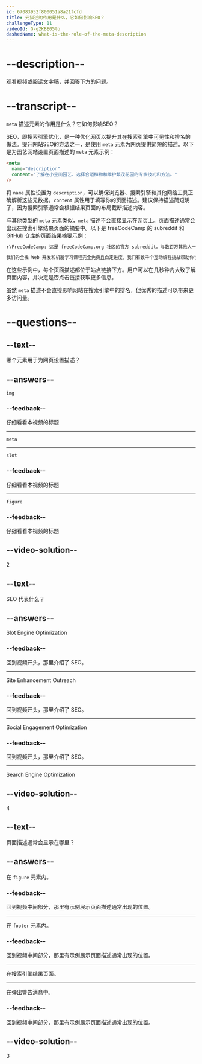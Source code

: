 ```yaml
---
id: 67083952f800051a8a21fcfd
title: 元描述的作用是什么，它如何影响SEO？
challengeType: 11
videoId: G-g2KBE05to
dashedName: what-is-the-role-of-the-meta-description
---
```


# --description--

观看视频或阅读文字稿，并回答下方的问题。

# --transcript--

`meta` 描述元素的作用是什么？它如何影响SEO？

SEO，即搜索引擎优化，是一种优化网页以提升其在搜索引擎中可见性和排名的做法。提升网站SEO的方法之一，是使用 `meta` 元素为网页提供简短的描述。以下是为园艺网站设置页面描述的 `meta` 元素示例：

```html
<meta
  name="description"
  content="了解在小空间园艺、选择合适植物和维护繁茂花园的专家技巧和方法。"
/>
```

将 `name` 属性设置为 `description`，可以确保浏览器、搜索引擎和其他网络工具正确解析这些元数据。`content` 属性用于填写你的页面描述。建议保持描述简短明了，因为搜索引擎通常会根据结果页面的布局截断描述内容。

与其他类型的 `meta` 元素类似，`meta` 描述不会直接显示在网页上。页面描述通常会出现在搜索引擎结果页面的摘要中。以下是 freeCodeCamp 的 subreddit 和 GitHub 仓库的页面结果摘要示例：

```sh
r\FreeCodeCamp: 这是 freeCodeCamp.org 社区的官方 subreddit。与数百万其他人一起免费学习编程...
```

```sh
我们的全栈 Web 开发和机器学习课程完全免费且自定进度。我们有数千个互动编程挑战帮助你学习...
```

在这些示例中，每个页面描述都位于站点链接下方。用户可以在几秒钟内大致了解页面内容，并决定是否点击链接获取更多信息。

虽然 `meta` 描述不会直接影响网站在搜索引擎中的排名，但优秀的描述可以带来更多访问量。

# --questions--

## --text--

哪个元素用于为网页设置描述？

## --answers--

`img`

### --feedback--

仔细看看本视频的标题

---

`meta`

---

`slot`

### --feedback--

仔细看看本视频的标题

---

`figure`

### --feedback--

仔细看看本视频的标题

## --video-solution--

2

## --text--

SEO 代表什么？

## --answers--

Slot Engine Optimization

### --feedback--

回到视频开头，那里介绍了 SEO。

---

Site Enhancement Outreach

### --feedback--

回到视频开头，那里介绍了 SEO。

---

Social Engagement Optimization

### --feedback--

回到视频开头，那里介绍了 SEO。

---

Search Engine Optimization

## --video-solution--

4

## --text--

页面描述通常会显示在哪里？

## --answers--

在 `figure` 元素内。

### --feedback--

回到视频中间部分，那里有示例展示页面描述通常出现的位置。

---

在 `footer` 元素内。

### --feedback--

回到视频中间部分，那里有示例展示页面描述通常出现的位置。

---

在搜索引擎结果页面。

---

在弹出警告消息中。

### --feedback--

回到视频中间部分，那里有示例展示页面描述通常出现的位置。

## --video-solution--

3

